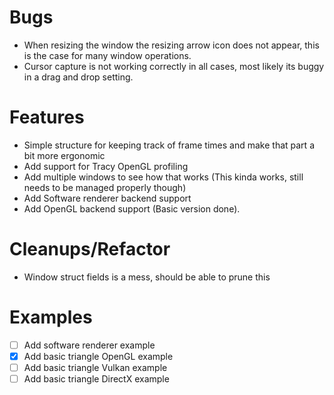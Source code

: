 # Bugs
- When resizing the window the resizing arrow icon does not appear, this is the case for many window operations.
- Cursor capture is not working correctly in all cases, most likely its buggy in a drag and drop setting.


# Features
- Simple structure for keeping track of frame times and make that part a bit more ergonomic
- Add support for Tracy OpenGL profiling
- Add multiple windows to see how that works (This kinda works, still needs to be managed properly though)
- Add Software renderer backend support
- Add OpenGL backend support (Basic version done).

# Cleanups/Refactor
- Window struct fields is a mess, should be able to prune this

# Examples
- [ ] Add software renderer example
- [x] Add basic triangle OpenGL example
- [ ] Add basic triangle Vulkan example
- [ ] Add basic triangle DirectX example
